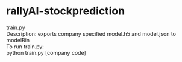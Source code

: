 # rallyAI-stockprediction
train.py<br/>
Description: exports company specified model.h5 and model.json to modelBin<br/>
To run train.py:<br/>
  python train.py [company code]
